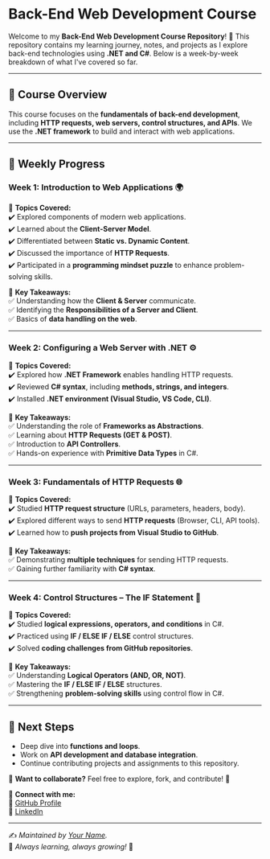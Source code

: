 # **Back-End Web Development Course**  

Welcome to my **Back-End Web Development Course Repository**! 🚀 This repository contains my learning journey, notes, and projects as I explore back-end technologies using **.NET and C#**. Below is a week-by-week breakdown of what I've covered so far.  

---

## 📌 **Course Overview**  
This course focuses on the **fundamentals of back-end development**, including **HTTP requests, web servers, control structures, and APIs**. We use the **.NET framework** to build and interact with web applications.   

---

## 📅 **Weekly Progress**  

### **Week 1: Introduction to Web Applications** 🌍  
📖 **Topics Covered:**  
✔️ Explored components of modern web applications.  
✔️ Learned about the **Client-Server Model**.  
✔️ Differentiated between **Static vs. Dynamic Content**.  
✔️ Discussed the importance of **HTTP Requests**.  
✔️ Participated in a **programming mindset puzzle** to enhance problem-solving skills.  

🎯 **Key Takeaways:**  
✅ Understanding how the **Client & Server** communicate.  
✅ Identifying the **Responsibilities of a Server and Client**.  
✅ Basics of **data handling on the web**.  

---

### **Week 2: Configuring a Web Server with .NET** ⚙️  
📖 **Topics Covered:**  
✔️ Explored how **.NET Framework** enables handling HTTP requests.  
✔️ Reviewed **C# syntax**, including **methods, strings, and integers**.  
✔️ Installed **.NET environment (Visual Studio, VS Code, CLI)**.  

🎯 **Key Takeaways:**  
✅ Understanding the role of **Frameworks as Abstractions**.  
✅ Learning about **HTTP Requests (GET & POST)**.  
✅ Introduction to **API Controllers**.  
✅ Hands-on experience with **Primitive Data Types** in C#.  

---

### **Week 3: Fundamentals of HTTP Requests** 🌐  
📖 **Topics Covered:**  
✔️ Studied **HTTP request structure** (URLs, parameters, headers, body).  
✔️ Explored different ways to send **HTTP requests** (Browser, CLI, API tools).  
✔️ Learned how to **push projects from Visual Studio to GitHub**.  

🎯 **Key Takeaways:**  
✅ Demonstrating **multiple techniques** for sending HTTP requests.  
✅ Gaining further familiarity with **C# syntax**.  

---

### **Week 4: Control Structures – The IF Statement** 🔄  
📖 **Topics Covered:**  
✔️ Studied **logical expressions, operators, and conditions** in C#.  
✔️ Practiced using **IF / ELSE IF / ELSE** control structures.  
✔️ Solved **coding challenges from GitHub repositories**.  

🎯 **Key Takeaways:**  
✅ Understanding **Logical Operators (AND, OR, NOT)**.  
✅ Mastering the **IF / ELSE IF / ELSE** structures.  
✅ Strengthening **problem-solving skills** using control flow in C#.  

---

## 🚀 **Next Steps**  
- Deep dive into **functions and loops**.  
- Work on **API development and database integration**.  
- Continue contributing projects and assignments to this repository.  

📢 **Want to collaborate?** Feel free to explore, fork, and contribute! 🤝  

📌 **Connect with me:**  
🔗 [GitHub Profile](https://github.com/yourusername)  
🔗 [LinkedIn](https://linkedin.com/in/yourusername)  

---  
✍️ *Maintained by [Your Name](https://github.com/yourusername).*  
🎯 *Always learning, always growing!* 🌱
